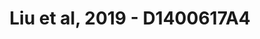 ---
title: Liu et al, 2019 - D1400617A4
layout: osd-exhibit
paper: config-liu-2019
figure: D1400617A4
---